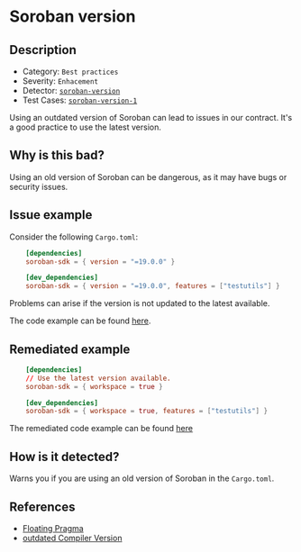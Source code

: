 # Soroban version

## Description 

- Category: `Best practices`
- Severity: `Enhacement`
- Detector: [`soroban-version`](https://github.com/CoinFabrik/scout-soroban/tree/main/detectors/soroban-version)
- Test Cases: [`soroban-version-1`](https://github.com/CoinFabrik/scout-soroban/tree/main/test-cases/soroban-version/soroban-version-1) 

Using an outdated version of Soroban can lead to issues in our contract. It's a good practice to use the latest version.

## Why is this bad? 

Using an old version of Soroban can be dangerous, as it may have bugs or security issues.

## Issue example 


Consider the following `Cargo.toml`:

```toml
    [dependencies]
    soroban-sdk = { version = "=19.0.0" }

    [dev_dependencies]
    soroban-sdk = { version = "=19.0.0", features = ["testutils"] }
```

Problems can arise if the version is not updated to the latest available.

The code example can be found [here](https://github.com/CoinFabrik/scout-soroban/tree/main/test-cases/soroban-version/soroban-version-1/vulnerable-example).


## Remediated example

```toml
    [dependencies]
    // Use the latest version available.
    soroban-sdk = { workspace = true }

    [dev_dependencies]
    soroban-sdk = { workspace = true, features = ["testutils"] }    
```

The remediated code example can be found [here](https://github.com/CoinFabrik/scout-soroban/tree/main/test-cases/soroban-version/soroban-version-1/remediated-example)

## How is it detected?

Warns you if you are using an old version of Soroban in the `Cargo.toml`.

## References

- [Floating Pragma](https://swcregistry.io/docs/SWC-103/)
- [outdated Compiler Version](https://swcregistry.io/docs/SWC-102/)

    
